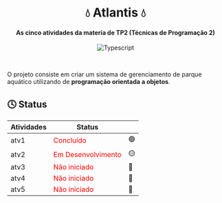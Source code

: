 <div align="center">

# 💧 Atlantis 💧

#### As cinco atividades da materia de TP2 (Técnicas de Programação 2)

![Typescript](https://img.shields.io/badge/TypeScript-007ACC?style=for-the-badge&logo=typescript&logoColor=white)

</div>

<br>


O projeto consiste em criar um sistema de gerenciamento de parque aquático utilizando de __programação orientada a objetos__.

## 🕓 Status

| Atividades | Status                                                |   |
|------------|-------------------------------------------------------|---| 
| atv1       | <span style="color:red">Concluído</span>              |🟢|
| atv2       | <span style="color:red">Em Desenvolvimento</span>     |🟡|
| atv3       | <span style="color:red">Não iniciado</span>           |🔴|
| atv4       | <span style="color:red">Não iniciado</span>           |🔴|
| atv5       | <span style="color:red">Não iniciado</span>           |🔴|
